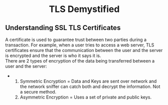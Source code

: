 # <p style="text-align: center;">TLS Demystified</p>

## Understanding SSL TLS Certificates

A certificate is used to guarantee trust between two parties during a transaction.
For example, when a user tries to access a web server, TLS certificates ensure that the communication between the user and the server is encrypted and the server is who it says it is.</br>
There are 2 types of encryption of the data being transferred between a user and the server:
+ 1. Symmetric Encryption = Data and Keys are sent over network and the network sniffer can catch both and decrypt the information. Not a secure method.
  2. Asymmetric Encryption = Uses a set of private and public keys. 
